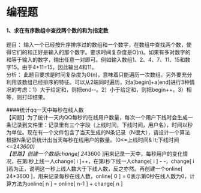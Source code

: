 # 编程题   
#### 1、求在有序数组中查找两个数的和为指定数   
题目：
输入一个已经按升序排序过的数组和一个数字，在数组中查找两个数，使得它们的和正好是输入的那个数字。要求时间复杂度是O(n)。如果有多对数字的和等于输入的数字，输出任意一对即可。例如输入数组1、2、4、7、11、15和数字15。由于4+11=15，因此输出4和11。   
分析：
此题目要求是时间复杂度为O(n)，意味着只能遍历一次数组。另外要充分利用该数组已经排序的特征。可以从2端同时遍历，对a[begin]+a[end]进行3种情况的考虑：1）大于给定和，则把end--。2）小于给定和，则把begin++。3）相等，则打印结果。   

####统计qq一天中每秒在线人数   
【问题】为了统计一天内QQ每秒的在线用户数量，每次一个用户下线时会生成一条记录到文件里：记录里有三个字段（上线时间，下线时间，用户名），时间以秒为单位。现在有一个文件包含了当天生成的N条记录（N很大），请设计一个算法根据N条记录统计出当天每秒在线用户的数量。(0<=上线时间& lt;下线时间<=24*3600)   
【思路】创建一个数组change[ 24*3600 ]用来记录一天中，每秒用户的变化情况，在第i秒上线一人change[ i ]++，在第i秒下线一人change[ i ] - -，change[ i ]若为正，说明这一秒上线人数大于下线人数，反之亦然。再创建一个online[ 24*3600 ]，用来记录每秒在线人数，online[ 0 ] = 0表示第0秒在线人数为0，计算方法为online[ n ] = online[ n-1 ] + change[ n ]  

